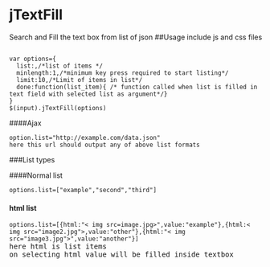 # jTextFill
Search and Fill the text box from list of json
##Usage
include js and css files
<pre><code>
var options={
  list:,/*list of items */
  minlength:1,/*minimum key press required to start listing*/
  limit:10,/*Limit of items in list*/
  done:function(list_item){ /* function called when list is filled in text field with selected list as argument*/}
}
$(input).jTextFill(options)
</code></pre>



####Ajax
<pre><code>option.list="http://example.com/data.json"
here this url should output any of above list formats</code></pre>

###List types

####Normal list

<pre><code>options.list=["example","second","third"]</code></pre>

#### html list

<pre><code>options.list=[{html:"< img src=image.jpg>",value:"example"},{html:< img src="image2.jpg">,value:"other"},{html:"< img src="image3.jpg">",value:"another"}]</code>
here html is list items
on selecting html value will be filled inside textbox
</pre>
